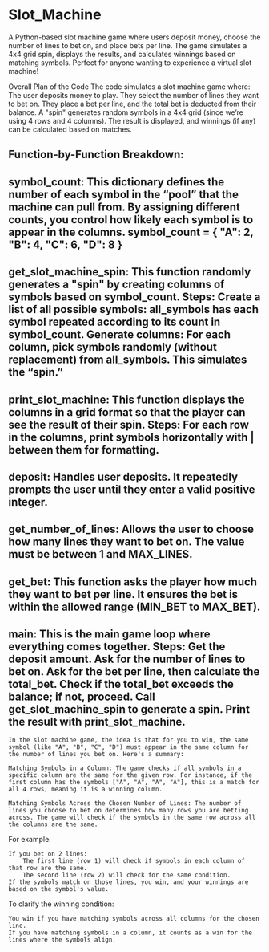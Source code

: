 # Slot_Machine
A Python-based slot machine game where users deposit money, choose the number of lines to bet on, and place bets per line. The game simulates a 4x4 grid spin, displays the results, and calculates winnings based on matching symbols. Perfect for anyone wanting to experience a virtual slot machine!

Overall Plan of the Code
The code simulates a slot machine game where:
    The user deposits money to play.
    They select the number of lines they want to bet on.
    They place a bet per line, and the total bet is deducted from their balance.
    A "spin" generates random symbols in a 4x4 grid (since we’re using 4 rows and 4 columns).
    The result is displayed, and winnings (if any) can be calculated based on matches.

Function-by-Function Breakdown:
----------------------------------------------------------------------------------------------
symbol_count:
  This dictionary defines the number of each symbol in the “pool” that the machine can pull from. By assigning different 
   counts, you control how likely each symbol is to appear in the columns.
   symbol_count = {
    "A": 2,
    "B": 4,
    "C": 6,
    "D": 8
    }
----------------------------------------------------------------------------------------------
get_slot_machine_spin:
This function randomly generates a "spin" by creating columns of symbols based on symbol_count.
Steps:
    Create a list of all possible symbols: all_symbols has each symbol repeated according to its count in symbol_count.
    Generate columns: For each column, pick symbols randomly (without replacement) from all_symbols. This simulates the “spin.” 
----------------------------------------------------------------------------------------------
print_slot_machine:
This function displays the columns in a grid format so that the player can see the result of their spin.
Steps:
    For each row in the columns, print symbols horizontally with | between them for formatting.
----------------------------------------------------------------------------------------------
deposit:
Handles user deposits. It repeatedly prompts the user until they enter a valid positive integer.
----------------------------------------------------------------------------------------------
get_number_of_lines:
Allows the user to choose how many lines they want to bet on. The value must be between 1 and MAX_LINES.
----------------------------------------------------------------------------------------------
get_bet:
This function asks the player how much they want to bet per line. It ensures the bet is within the allowed range (MIN_BET to MAX_BET).
----------------------------------------------------------------------------------------------
main:
This is the main game loop where everything comes together.
Steps:
    Get the deposit amount.
    Ask for the number of lines to bet on.
    Ask for the bet per line, then calculate the total_bet.
    Check if the total_bet exceeds the balance; if not, proceed.
    Call get_slot_machine_spin to generate a spin.
    Print the result with print_slot_machine.
----------------------------------------------------------------------------------------------

    In the slot machine game, the idea is that for you to win, the same symbol (like "A", "B", "C", "D") must appear in the same column for the number of lines you bet on. Here's a summary:

    Matching Symbols in a Column: The game checks if all symbols in a specific column are the same for the given row. For instance, if the first column has the symbols ["A", "A", "A", "A"], this is a match for all 4 rows, meaning it is a winning column.

    Matching Symbols Across the Chosen Number of Lines: The number of lines you choose to bet on determines how many rows you are betting across. The game will check if the symbols in the same row across all the columns are the same.

For example:

    If you bet on 2 lines:
        The first line (row 1) will check if symbols in each column of that row are the same.
        The second line (row 2) will check for the same condition.
    If the symbols match on those lines, you win, and your winnings are based on the symbol's value.

To clarify the winning condition:

    You win if you have matching symbols across all columns for the chosen line.
    If you have matching symbols in a column, it counts as a win for the lines where the symbols align.
